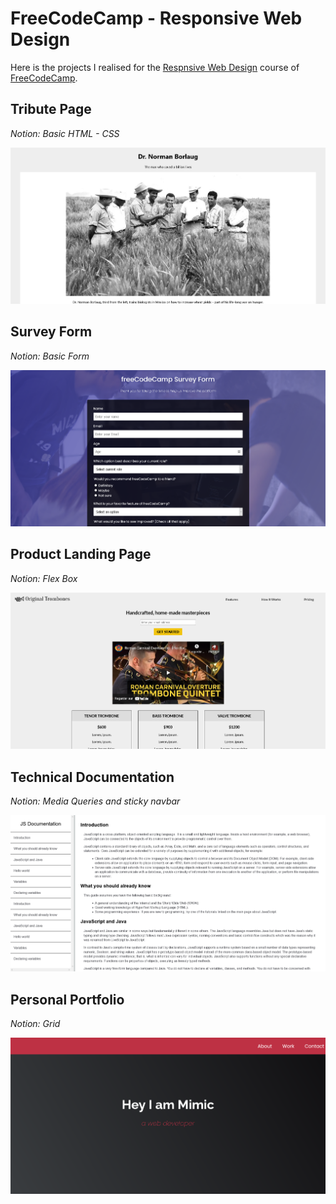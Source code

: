 # FreeCodeCamp - Responsive Web Design

Here is the projects I realised for the [Respnsive Web Design](https://www.freecodecamp.org/learn/responsive-web-design/) course of [FreeCodeCamp](https://www.freecodecamp.org/).


## Tribute Page

_Notion: Basic HTML - CSS_

![Alt](./images/Tribute_Page.png)

## Survey Form 

_Notion: Basic Form_

![Alt](./images/Survey_Form.png)

## Product Landing Page

_Notion: Flex Box_

![Alt](./images/Product_Landing_Page.png)

## Technical Documentation 

_Notion: Media Queries and sticky navbar_

![Alt](./images/Technical_Documentation_Page.png)

## Personal Portfolio

_Notion: Grid_

![Alt](./images/Personal_Portfolio.png)